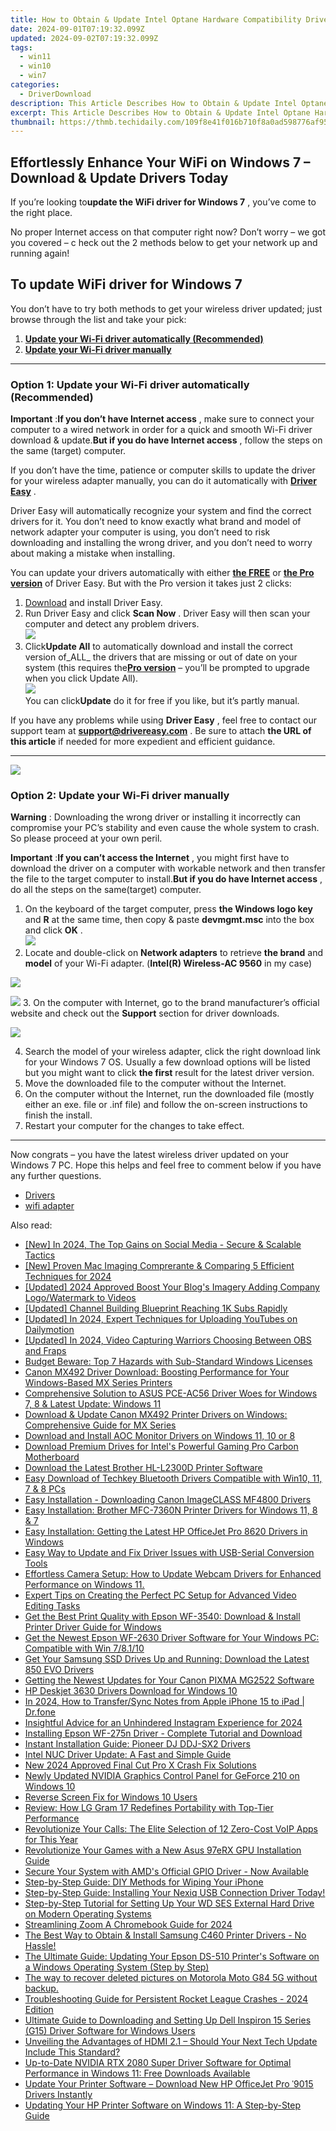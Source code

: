```yaml
---
title: How to Obtain & Update Intel Optane Hardware Compatibility Drivers in Windows Effortlessly
date: 2024-09-01T07:19:32.099Z
updated: 2024-09-02T07:19:32.099Z
tags:
  - win11
  - win10
  - win7
categories:
  - DriverDownload
description: This Article Describes How to Obtain & Update Intel Optane Hardware Compatibility Drivers in Windows Effortlessly
excerpt: This Article Describes How to Obtain & Update Intel Optane Hardware Compatibility Drivers in Windows Effortlessly
thumbnail: https://thmb.techidaily.com/109f8e41f016b710f8a0ad598776af950e5e0ec716fb01a083b32b51c83dd241.jpg
---
```


## Effortlessly Enhance Your WiFi on Windows 7 – Download & Update Drivers Today

If you’re looking to**update the WiFi driver for Windows 7** ,  you’ve come to the right place.

 No proper Internet access on that computer right now? Don’t worry – we got you covered – c heck out the 2 methods below to get your network up and running again!

## To update WiFi driver for Windows 7

 You don’t have to try both methods to get your wireless driver updated; just browse through the list and take your pick:

1. [**Update your Wi-Fi driver automatically (Recommended)**](https://www.drivereasy.com/knowledge/wifi-driver-for-windows-7-free-download-update-2-easy-ways/#O1)
2. [**Update your Wi-Fi driver manually**](https://tools.techidaily.com/drivereasy/download/)

---

### Option 1: Update your Wi-Fi driver automatically (Recommended)

**Important** :**If you don’t have Internet access** , make sure to connect your computer to a wired network in order for a quick and smooth Wi-Fi driver download & update.**But if you do have Internet access** , follow the steps on the same (target) computer.

 If you don’t have the time, patience or computer skills to update the driver for your wireless adapter  manually, you can do it automatically with **[Driver Easy](https://tools.techidaily.com/drivereasy/download/)**  .

 Driver Easy will automatically recognize your system and find the correct drivers for it. You don’t need to know exactly what brand and model of network adapter your computer is using, you don’t need to risk downloading and installing the wrong driver, and you don’t need to worry about making a mistake when installing.

 You can update your drivers automatically with either **[the FREE](https://tools.techidaily.com/drivereasy/download/)**  or **[the Pro version](https://tools.techidaily.com/drivereasy/download/)**  of Driver Easy. But with the Pro version it takes just 2 clicks:

1. [Download](https://tools.techidaily.com/drivereasy/download/) and install Driver Easy.
2. Run Driver Easy and click **Scan Now** . Driver Easy will then scan your computer and detect any problem drivers.  
![](https://images.drivereasy.com/wp-content/uploads/2018/07/img_5b3b19bf43ece.jpg)
3. Click**Update All** to automatically download and install the correct version of_ALL_ the drivers that are missing or out of date on your system (this requires the[**Pro version**](https://tools.techidaily.com/drivereasy/download/) – you’ll be prompted to upgrade when you click Update All).  
![](https://images.drivereasy.com/wp-content/uploads/2018/07/img_5b5554ea9ba44.jpg)  
 You can click**Update** do it for free if you like, but it’s partly manual.

 If you have any problems while using **Driver Easy** , feel free to contact our support team at **<support@drivereasy.com>** . Be sure to attach **the URL of this article** if needed for more expedient and efficient guidance.

---

<!-- affiliate ads begin -->
<a href="https://shop.copernic.com/order/checkout.php?PRODS=41033091&QTY=1&AFFILIATE=108875&CART=1"><img src="https://secure.2checkout.com/images/merchant/8d30aa96e72440759f74bd2306c1fa3d/Copernic-2023-Affiliate-728x90-Advanced.png" border="0"></a>
<!-- affiliate ads end -->
### Option 2: Update your Wi-Fi driver manually

**Warning** : Downloading the wrong driver or installing it incorrectly can compromise your PC’s stability and even cause the whole system to crash. So please proceed at your own peril.

**Important** :**If you can’t access the Internet** , you might first have to download the driver on a computer with workable network and then transfer the file to the target computer to install.**But if you do have Internet access** , do all the steps on the same(target) computer.

1. On the keyboard of the target computer, press  **the Windows logo key**  and   **R** at the same time, then copy & paste **devmgmt.msc**  into the box and click  **OK**  .  
![](https://images.drivereasy.com/wp-content/uploads/2018/07/img_5b50135d9ffd2.jpg)
2. Locate and double-click on **Network adapters** to retrieve **the brand** and **model** of your Wi-Fi adapter. (**Intel(R) Wireless-AC 9560** in my case)  
<!-- affiliate ads begin -->
<a href="https://secure.2checkout.com/order/checkout.php?PRODS=4615471&QTY=1&AFFILIATE=108875&CART=1"><img src="https://images.wondershare.com/affiliate-image/affiliate_banners_en/max_782x90.png" border="0"></a>
<!-- affiliate ads end -->
![](https://images.drivereasy.com/wp-content/uploads/2018/07/img_5b5558876b204.jpg)
3. On the computer with Internet, go to the brand manufacturer’s official website and check out the **Support** section for driver downloads.
<!-- affiliate ads begin -->
<a href="https://store.nero.com/order/checkout.php?PRODS=42296740&QTY=1&AFFILIATE=108875&CART=1"><img src="https://www.nero.com/nero-com-wAssets/img/banners/2023/biu/Nero_BackItUp_Screen_2.webp" border="0"></a>
<!-- affiliate ads end -->
4. Search the model of your wireless adapter, click the right download link for your Windows 7 OS. Usually a few download options will be listed but you might want to click **the first** result for the latest driver version.
5. Move the downloaded file to the computer without the Internet.
6. On the computer without the Internet, run the downloaded file (mostly either an exe. file or .inf file) and follow the on-screen instructions to finish the install.
7. Restart your computer for the changes to take effect.

---

 Now congrats – you have the latest wireless driver updated on your Windows 7 PC. Hope this helps and feel free to comment below if you have any further questions.

* [Drivers](https://tools.techidaily.com/drivereasy/download/)
* [wifi adapter](https://tools.techidaily.com/drivereasy/download/)

<ins class="adsbygoogle"
     style="display:block"
     data-ad-format="autorelaxed"
     data-ad-client="ca-pub-7571918770474297"
     data-ad-slot="1223367746"></ins>



<ins class="adsbygoogle"
     style="display:block"
     data-ad-client="ca-pub-7571918770474297"
     data-ad-slot="8358498916"
     data-ad-format="auto"
     data-full-width-responsive="true"></ins>

<span class="atpl-alsoreadstyle">Also read:</span>
<div><ul>
<li><a href="https://instagram-video-files.techidaily.com/new-in-2024-the-top-gains-on-social-media-secure-and-scalable-tactics/"><u>[New] In 2024, The Top Gains on Social Media - Secure & Scalable Tactics</u></a></li>
<li><a href="https://visual-screen-recording.techidaily.com/new-proven-mac-imaging-comprerante-and-comparing-5-efficient-techniques-for-2024/"><u>[New] Proven Mac Imaging  Comprerante & Comparing 5 Efficient Techniques for 2024</u></a></li>
<li><a href="https://facebook-video-footage.techidaily.com/updated-2024-approved-boost-your-blogs-imagery-adding-company-logowatermark-to-videos/"><u>[Updated] 2024 Approved  Boost Your Blog's Imagery  Adding Company Logo/Watermark to Videos</u></a></li>
<li><a href="https://youtube-clips.techidaily.com/updated-channel-building-blueprint-reaching-1k-subs-rapidly/"><u>[Updated] Channel Building Blueprint  Reaching 1K Subs Rapidly</u></a></li>
<li><a href="https://facebook-record-videos.techidaily.com/updated-in-2024-expert-techniques-for-uploading-youtubes-on-dailymotion/"><u>[Updated] In 2024, Expert Techniques for Uploading YouTubes on Dailymotion</u></a></li>
<li><a href="https://screen-recording.techidaily.com/updated-in-2024-video-capturing-warriors-choosing-between-obs-and-fraps/"><u>[Updated] In 2024, Video Capturing Warriors  Choosing Between OBS and Fraps</u></a></li>
<li><a href="https://win11-tips.techidaily.com/budget-beware-top-7-hazards-with-sub-standard-windows-licenses/"><u>Budget Beware: Top 7 Hazards with Sub-Standard Windows Licenses</u></a></li>
<li><a href="https://win-amazing.techidaily.com/canon-mx492-driver-download-boosting-performance-for-your-windows-based-mx-series-printers/"><u>Canon MX492 Driver Download: Boosting Performance for Your Windows-Based MX Series Printers</u></a></li>
<li><a href="https://win-amazing.techidaily.com/comprehensive-solution-to-asus-pce-ac56-driver-woes-for-windows-7-8-and-latest-update-windows-11/"><u>Comprehensive Solution to ASUS PCE-AC56 Driver Woes for Windows 7, 8 & Latest Update: Windows 11</u></a></li>
<li><a href="https://win-amazing.techidaily.com/download-and-update-canon-mx492-printer-drivers-on-windows-comprehensive-guide-for-mx-series/"><u>Download & Update Canon MX492 Printer Drivers on Windows: Comprehensive Guide for MX Series</u></a></li>
<li><a href="https://win-amazing.techidaily.com/download-and-install-aoc-monitor-drivers-on-windows-11-10-or-8/"><u>Download and Install AOC Monitor Drivers on Windows 11, 10 or 8</u></a></li>
<li><a href="https://win-amazing.techidaily.com/1722957477206-download-premium-drives-for-intels-powerful-gaming-pro-carbon-motherboard/"><u>Download Premium Drives for Intel's Powerful Gaming Pro Carbon Motherboard</u></a></li>
<li><a href="https://win-amazing.techidaily.com/download-the-latest-brother-hl-l2300d-printer-software/"><u>Download the Latest Brother HL-L2300D Printer Software</u></a></li>
<li><a href="https://win-amazing.techidaily.com/easy-download-of-techkey-bluetooth-drivers-compatible-with-win10-11-7-and-8-pcs/"><u>Easy Download of Techkey Bluetooth Drivers Compatible with Win10, 11, 7 & 8 PCs</u></a></li>
<li><a href="https://win-amazing.techidaily.com/easy-installation-downloading-canon-imageclass-mf4800-drivers/"><u>Easy Installation - Downloading Canon ImageCLASS MF4800 Drivers</u></a></li>
<li><a href="https://win-amazing.techidaily.com/easy-installation-brother-mfc-7360n-printer-drivers-for-windows-11-8-and-7/"><u>Easy Installation: Brother MFC-7360N Printer Drivers for Windows 11, 8 & 7</u></a></li>
<li><a href="https://win-amazing.techidaily.com/easy-installation-getting-the-latest-hp-officejet-pro-8620-drivers-in-windows/"><u>Easy Installation: Getting the Latest HP OfficeJet Pro 8620 Drivers in Windows</u></a></li>
<li><a href="https://win-amazing.techidaily.com/easy-way-to-update-and-fix-driver-issues-with-usb-serial-conversion-tools/"><u>Easy Way to Update and Fix Driver Issues with USB-Serial Conversion Tools</u></a></li>
<li><a href="https://win-amazing.techidaily.com/effortless-camera-setup-how-to-update-webcam-drivers-for-enhanced-performance-on-windows-11/"><u>Effortless Camera Setup: How to Update Webcam Drivers for Enhanced Performance on Windows 11.</u></a></li>
<li><a href="https://hardware-help.techidaily.com/expert-tips-on-creating-the-perfect-pc-setup-for-advanced-video-editing-tasks/"><u>Expert Tips on Creating the Perfect PC Setup for Advanced Video Editing Tasks</u></a></li>
<li><a href="https://win-amazing.techidaily.com/get-the-best-print-quality-with-epson-wf-3540-download-and-install-printer-driver-guide-for-windows/"><u>Get the Best Print Quality with Epson WF-3540: Download & Install Printer Driver Guide for Windows</u></a></li>
<li><a href="https://win-amazing.techidaily.com/get-the-newest-epson-wf-2630-driver-software-for-your-windows-pc-compatible-with-win-78110/"><u>Get the Newest Epson WF-2630 Driver Software for Your Windows PC: Compatible with Win 7/8.1/10</u></a></li>
<li><a href="https://win-amazing.techidaily.com/get-your-samsung-ssd-drives-up-and-running-download-the-latest-850-evo-drivers/"><u>Get Your Samsung SSD Drives Up and Running: Download the Latest 850 EVO Drivers</u></a></li>
<li><a href="https://win-amazing.techidaily.com/getting-the-newest-updates-for-your-canon-pixma-mg2522-software/"><u>Getting the Newest Updates for Your Canon PIXMA MG2522 Software</u></a></li>
<li><a href="https://win-amazing.techidaily.com/hp-deskjet-3630-drivers-download-for-windows-10/"><u>HP Deskjet 3630 Drivers Download for Windows 10</u></a></li>
<li><a href="https://iphone-transfer.techidaily.com/in-2024-how-to-transfersync-notes-from-apple-iphone-15-to-ipad-drfone-by-drfone-transfer-from-ios/"><u>In 2024, How to Transfer/Sync Notes from Apple iPhone 15 to iPad | Dr.fone</u></a></li>
<li><a href="https://instagram-video-recordings.techidaily.com/insightful-advice-for-an-unhindered-instagram-experience-for-2024/"><u>Insightful Advice for an Unhindered Instagram Experience for 2024</u></a></li>
<li><a href="https://win-amazing.techidaily.com/installing-epson-wf-275n-driver-complete-tutorial-and-download/"><u>Installing Epson WF-275n Driver - Complete Tutorial and Download</u></a></li>
<li><a href="https://win-amazing.techidaily.com/instant-installation-guide-pioneer-dj-ddj-sx2-drivers/"><u>Instant Installation Guide: Pioneer DJ DDJ-SX2 Drivers</u></a></li>
<li><a href="https://win-amazing.techidaily.com/intel-nuc-driver-update-a-fast-and-simple-guide/"><u>Intel NUC Driver Update: A Fast and Simple Guide</u></a></li>
<li><a href="https://ai-video-apps.techidaily.com/new-2024-approved-final-cut-pro-x-crash-fix-solutions/"><u>New 2024 Approved Final Cut Pro X Crash Fix Solutions</u></a></li>
<li><a href="https://win-amazing.techidaily.com/newly-updated-nvidia-graphics-control-panel-for-geforce-210-on-windows-10/"><u>Newly Updated NVIDIA Graphics Control Panel for GeForce 210 on Windows 10</u></a></li>
<li><a href="https://graphic-issues.techidaily.com/reverse-screen-fix-for-windows-10-users/"><u>Reverse Screen Fix for Windows 10 Users</u></a></li>
<li><a href="https://buynow-reviews.techidaily.com/review-how-lg-gram-17-redefines-portability-with-top-tier-performance/"><u>Review: How LG Gram 17 Redefines Portability with Top-Tier Performance</u></a></li>
<li><a href="https://techno-recovery.techidaily.com/revolutionize-your-calls-the-elite-selection-of-12-zero-cost-voip-apps-for-this-year/"><u>Revolutionize Your Calls: The Elite Selection of 12 Zero-Cost VoIP Apps for This Year</u></a></li>
<li><a href="https://win-amazing.techidaily.com/revolutionize-your-games-with-a-new-asus-97erx-gpu-installation-guide/"><u>Revolutionize Your Games with a New Asus 97eRX GPU Installation Guide</u></a></li>
<li><a href="https://win-amazing.techidaily.com/1722978086858-secure-your-system-with-amds-official-gpio-driver-now-available/"><u>Secure Your System with AMD's Official GPIO Driver - Now Available</u></a></li>
<li><a href="https://data-safeguard.techidaily.com/step-by-step-guide-diy-methods-for-wiping-your-iphone/"><u>Step-by-Step Guide: DIY Methods for Wiping Your iPhone</u></a></li>
<li><a href="https://win-amazing.techidaily.com/1722963817593-step-by-step-guide-installing-your-nexiq-usb-connection-driver-today/"><u>Step-by-Step Guide: Installing Your Nexiq USB Connection Driver Today!</u></a></li>
<li><a href="https://win-amazing.techidaily.com/step-by-step-tutorial-for-setting-up-your-wd-ses-external-hard-drive-on-modern-operating-systems/"><u>Step-by-Step Tutorial for Setting Up Your WD SES External Hard Drive on Modern Operating Systems</u></a></li>
<li><a href="https://some-approaches.techidaily.com/streamlining-zoom-a-chromebook-guide-for-2024/"><u>Streamlining Zoom  A Chromebook Guide for 2024</u></a></li>
<li><a href="https://win-amazing.techidaily.com/the-best-way-to-obtain-and-install-samsung-c460-printer-drivers-no-hassle/"><u>The Best Way to Obtain & Install Samsung C460 Printer Drivers - No Hassle!</u></a></li>
<li><a href="https://win-amazing.techidaily.com/the-ultimate-guide-updating-your-epson-ds-510-printers-software-on-a-windows-operating-system-step-by-step/"><u>The Ultimate Guide: Updating Your Epson DS-510 Printer's Software on a Windows Operating System (Step by Step)</u></a></li>
<li><a href="https://techidaily.com/the-way-to-recover-deleted-pictures-on-motorola-moto-g84-5g-without-backup-by-fonelab-android-recover-pictures/"><u>The way to recover deleted pictures on Motorola Moto G84 5G without backup.</u></a></li>
<li><a href="https://eaxpv-info.techidaily.com/troubleshooting-guide-for-persistent-rocket-league-crashes-2024-edition/"><u>Troubleshooting Guide for Persistent Rocket League Crashes - 2024 Edition</u></a></li>
<li><a href="https://win-amazing.techidaily.com/ultimate-guide-to-downloading-and-setting-up-dell-inspiron-15-series-g15-driver-software-for-windows-users/"><u>Ultimate Guide to Downloading and Setting Up Dell Inspiron 15 Series (G15) Driver Software for Windows Users</u></a></li>
<li><a href="https://media-tips.techidaily.com/unveiling-the-advantages-of-hdmi-21-should-your-next-tech-update-include-this-standard/"><u>Unveiling the Advantages of HDMI 2.1 – Should Your Next Tech Update Include This Standard?</u></a></li>
<li><a href="https://win-amazing.techidaily.com/up-to-date-nvidia-rtx-2080-super-driver-software-for-optimal-performance-in-windows-11-free-downloads-available/"><u>Up-to-Date NVIDIA RTX 2080 Super Driver Software for Optimal Performance in Windows 11: Free Downloads Available</u></a></li>
<li><a href="https://win-amazing.techidaily.com/update-your-printer-software-download-new-hp-officejet-pro-9015-drivers-instantly/"><u>Update Your Printer Software – Download New HP OfficeJet Pro ˈ9015 Drivers Instantly</u></a></li>
<li><a href="https://win-amazing.techidaily.com/updating-your-hp-printer-software-on-windows-11-a-step-by-step-guide/"><u>Updating Your HP Printer Software on Windows 11: A Step-by-Step Guide</u></a></li>
</ul></div>
